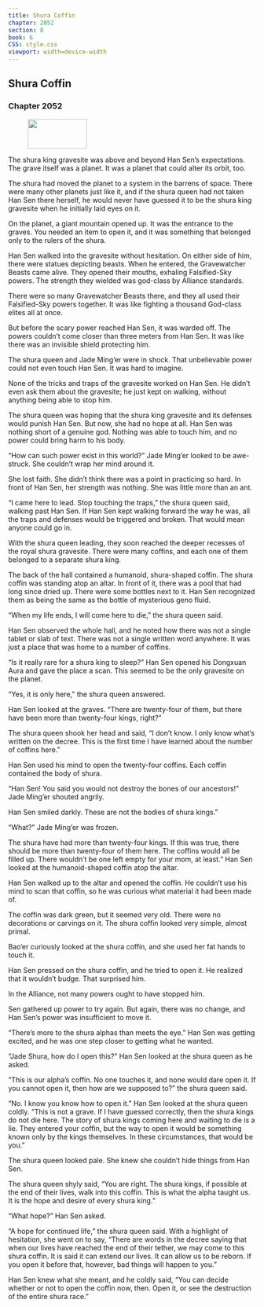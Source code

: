 ```yaml
---
title: Shura Coffin
chapter: 2052
section: 8
book: 6
CSS: style.css
viewport: width=device-width
---
```


## Shura Coffin

### Chapter 2052

<figure>
	<img src="../Images/gem.gif" alt="" id="gem" width="120" height="60" />
</figure>

The shura king gravesite was above and beyond Han Sen’s expectations. The grave itself was a planet. It was a planet that could alter its orbit, too.

The shura had moved the planet to a system in the barrens of space. There were many other planets just like it, and if the shura queen had not taken Han Sen there herself, he would never have guessed it to be the shura king gravesite when he initially laid eyes on it.

On the planet, a giant mountain opened up. It was the entrance to the graves. You needed an item to open it, and it was something that belonged only to the rulers of the shura.

Han Sen walked into the gravesite without hesitation. On either side of him, there were statues depicting beasts. When he entered, the Gravewatcher Beasts came alive. They opened their mouths, exhaling Falsified-Sky powers. The strength they wielded was god-class by Alliance standards.

There were so many Gravewatcher Beasts there, and they all used their Falsified-Sky powers together. It was like fighting a thousand God-class elites all at once.

But before the scary power reached Han Sen, it was warded off. The powers couldn’t come closer than three meters from Han Sen. It was like there was an invisible shield protecting him.

The shura queen and Jade Ming’er were in shock. That unbelievable power could not even touch Han Sen. It was hard to imagine.

None of the tricks and traps of the gravesite worked on Han Sen. He didn’t even ask them about the gravesite; he just kept on walking, without anything being able to stop him.

The shura queen was hoping that the shura king gravesite and its defenses would punish Han Sen. But now, she had no hope at all. Han Sen was nothing short of a genuine god. Nothing was able to touch him, and no power could bring harm to his body.

“How can such power exist in this world?” Jade Ming’er looked to be awe-struck. She couldn’t wrap her mind around it.

She lost faith. She didn’t think there was a point in practicing so hard. In front of Han Sen, her strength was nothing. She was little more than an ant.

“I came here to lead. Stop touching the traps,” the shura queen said, walking past Han Sen. If Han Sen kept walking forward the way he was, all the traps and defenses would be triggered and broken. That would mean anyone could go in.

With the shura queen leading, they soon reached the deeper recesses of the royal shura gravesite. There were many coffins, and each one of them belonged to a separate shura king.

The back of the hall contained a humanoid, shura-shaped coffin. The shura coffin was standing atop an altar. In front of it, there was a pool that had long since dried up. There were some bottles next to it. Han Sen recognized them as being the same as the bottle of mysterious geno fluid.

“When my life ends, I will come here to die,” the shura queen said.

Han Sen observed the whole hall, and he noted how there was not a single tablet or slab of text. There was not a single written word anywhere. It was just a place that was home to a number of coffins.

“Is it really rare for a shura king to sleep?” Han Sen opened his Dongxuan Aura and gave the place a scan. This seemed to be the only gravesite on the planet.

“Yes, it is only here,” the shura queen answered.

Han Sen looked at the graves. “There are twenty-four of them, but there have been more than twenty-four kings, right?”

The shura queen shook her head and said, “I don’t know. I only know what’s written on the decree. This is the first time I have learned about the number of coffins here.”

Han Sen used his mind to open the twenty-four coffins. Each coffin contained the body of shura.

“Han Sen! You said you would not destroy the bones of our ancestors!” Jade Ming’er shouted angrily.

Han Sen smiled darkly. These are not the bodies of shura kings.”

“What?” Jade Ming’er was frozen.

The shura have had more than twenty-four kings. If this was true, there should be more than twenty-four of them here. The coffins would all be filled up. There wouldn’t be one left empty for your mom, at least.” Han Sen looked at the humanoid-shaped coffin atop the altar.

Han Sen walked up to the altar and opened the coffin. He couldn’t use his mind to scan that coffin, so he was curious what material it had been made of.

The coffin was dark green, but it seemed very old. There were no decorations or carvings on it. The shura coffin looked very simple, almost primal.

Bao’er curiously looked at the shura coffin, and she used her fat hands to touch it.

Han Sen pressed on the shura coffin, and he tried to open it. He realized that it wouldn’t budge. That surprised him.

In the Alliance, not many powers ought to have stopped him.

Sen gathered up power to try again. But again, there was no change, and Han Sen’s power was insufficient to move it.

“There’s more to the shura alphas than meets the eye.” Han Sen was getting excited, and he was one step closer to getting what he wanted.

“Jade Shura, how do I open this?” Han Sen looked at the shura queen as he asked.

“This is our alpha’s coffin. No one touches it, and none would dare open it. If you cannot open it, then how are we supposed to?” the shura queen said.

“No. I know you know how to open it.” Han Sen looked at the shura queen coldly. “This is not a grave. If I have guessed correctly, then the shura kings do not die here. The story of shura kings coming here and waiting to die is a lie. They entered your coffin, but the way to open it would be something known only by the kings themselves. In these circumstances, that would be you.”

The shura queen looked pale. She knew she couldn’t hide things from Han Sen.

The shura queen shyly said, “You are right. The shura kings, if possible at the end of their lives, walk into this coffin. This is what the alpha taught us. It is the hope and desire of every shura king.”

“What hope?” Han Sen asked.

“A hope for continued life,” the shura queen said. With a highlight of hesitation, she went on to say, “There are words in the decree saying that when our lives have reached the end of their tether, we may come to this shura coffin. It is said it can extend our lives. It can allow us to be reborn. If you open it before that, however, bad things will happen to you.”

Han Sen knew what she meant, and he coldly said, “You can decide whether or not to open the coffin now, then. Open it, or see the destruction of the entire shura race.”